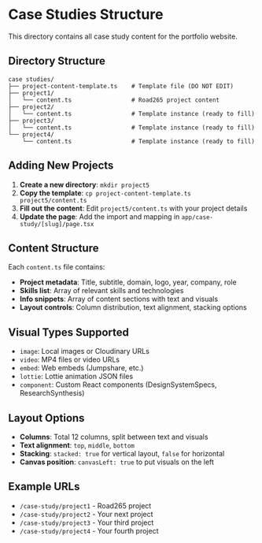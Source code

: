 # Case Studies Structure

This directory contains all case study content for the portfolio website.

## Directory Structure

```
case studies/
├── project-content-template.ts    # Template file (DO NOT EDIT)
├── project1/
│   └── content.ts                 # Road265 project content
├── project2/
│   └── content.ts                 # Template instance (ready to fill)
├── project3/
│   └── content.ts                 # Template instance (ready to fill)
└── project4/
    └── content.ts                 # Template instance (ready to fill)
```

## Adding New Projects

1. **Create a new directory**: `mkdir project5`
2. **Copy the template**: `cp project-content-template.ts project5/content.ts`
3. **Fill out the content**: Edit `project5/content.ts` with your project details
4. **Update the page**: Add the import and mapping in `app/case-study/[slug]/page.tsx`

## Content Structure

Each `content.ts` file contains:

- **Project metadata**: Title, subtitle, domain, logo, year, company, role
- **Skills list**: Array of relevant skills and technologies
- **Info snippets**: Array of content sections with text and visuals
- **Layout controls**: Column distribution, text alignment, stacking options

## Visual Types Supported

- `image`: Local images or Cloudinary URLs
- `video`: MP4 files or video URLs
- `embed`: Web embeds (Jumpshare, etc.)
- `lottie`: Lottie animation JSON files
- `component`: Custom React components (DesignSystemSpecs, ResearchSynthesis)

## Layout Options

- **Columns**: Total 12 columns, split between text and visuals
- **Text alignment**: `top`, `middle`, `bottom`
- **Stacking**: `stacked: true` for vertical layout, `false` for horizontal
- **Canvas position**: `canvasLeft: true` to put visuals on the left

## Example URLs

- `/case-study/project1` - Road265 project
- `/case-study/project2` - Your next project
- `/case-study/project3` - Your third project
- `/case-study/project4` - Your fourth project 